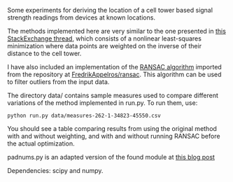 Some experiments for deriving the location of a cell tower based signal strength
readings from devices at known locations.

The methods implemented here are very similar to the one presented in
[this StackExchange thread][link-stackexchange], which consists of a nonlinear
least-squares minimization where data points are weighted on the inverse of
their distance to the cell tower.

I have also included an implementation of the [RANSAC algorithm][ransac-wikipedia]
imported from the repository at [FredrikAppelros/ransac][ransac-repository].
This algorithm can be used to filter outliers from the input data.

The directory data/ contains sample measures used to compare different
variations of the method implemented in run.py. To run them, use:

    python run.py data/measures-262-1-34823-45550.csv

You should see a table comparing results from using the original method with and
without weighting, and with and without running RANSAC before the actual
optimization.

padnums.py is an adapted version of the found module at [this blog post][link-padnums]

Dependencies: scipy and numpy.

[ransac-repository]: https://github.com/FredrikAppelros/ransac
[ransac-wikipedia]: https://en.wikipedia.org/wiki/RANSAC
[link-stackexchange]: http://gis.stackexchange.com/questions/40660/trilateration-algorithm-for-n-amount-of-points?lq=1
[link-padnums]: http://ginstrom.com/scribbles/2007/09/04/pretty-printing-a-table-in-python/
